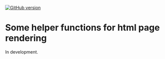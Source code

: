 [![GitHub version](https://img.shields.io/static/v1?label=GitHub&message=1.3.1&color=blue&logo=github)](https://github.com/pbreheny/teaching)

# Some helper functions for html page rendering

In development.
